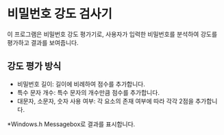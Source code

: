 # 비밀번호 강도 검사기

이 프로그램은 비밀번호 강도 평가기로, 사용자가 입력한 비밀번호를 분석하여 강도를 평가하고 결과를 보여줍니다.<br>

## 강도 평가 방식
* 비밀번호 길이: 길이에 비례하여 점수를 추가합니다.<br>
* 특수 문자 개수: 특수 문자의 개수만큼 점수를 추가합니다.<br>
* 대문자, 소문자, 숫자 사용 여부: 각 요소의 존재 여부에 따라 각각 2점을 추가합니다.

*Windows.h Messagebox로 결과를 표시합니다.

